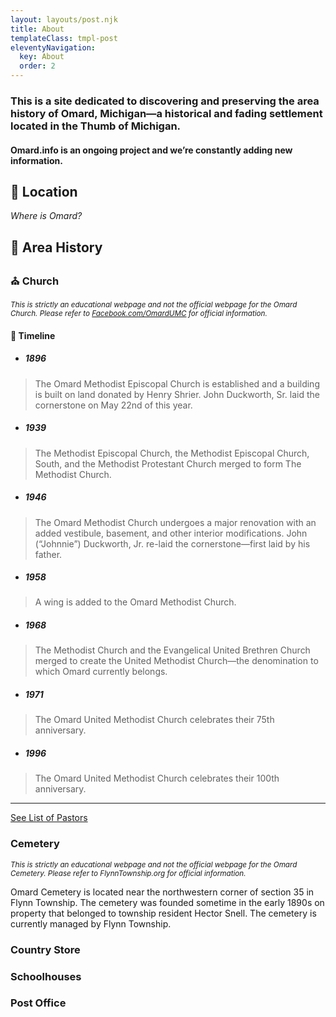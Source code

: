 ```yaml
---
layout: layouts/post.njk
title: About
templateClass: tmpl-post
eleventyNavigation:
  key: About
  order: 2
---
```


### This is a site dedicated to discovering and preserving the area history of Omard, Michigan—a historical and fading settlement located in the Thumb of Michigan.

#### Omard.info is an ongoing project and we’re constantly adding new information.

## 📌 Location
*Where is Omard?*

## 📖 Area History

### ⛪ Church

<small>*This is strictly an educational webpage and not the official webpage for the Omard Church. Please refer to <a href="https://facebook.com/omardumc" target="_blank">Facebook.com/OmardUMC</a> for official information.*</small>

#### 📜 Timeline


- ##### 1896

> The Omard Methodist Episcopal Church is established and a building is built on land donated by Henry Shrier. John Duckworth, Sr. laid the cornerstone on May 22nd of this year.


- ##### 1939

> The Methodist Episcopal Church, the Methodist Episcopal Church, South, and the Methodist Protestant Church merged to form The Methodist Church.


- ##### 1946

> The Omard Methodist Church undergoes a major renovation with an added vestibule, basement, and other interior modifications. John (“Johnnie”) Duckworth, Jr. re-laid the cornerstone—first laid by his father.


- ##### 1958

> A wing is added to the Omard Methodist Church.


- ##### 1968

> The Methodist Church and the Evangelical United Brethren Church merged to create the United Methodist Church—the denomination to which Omard currently belongs.

- ##### 1971

> The Omard United Methodist Church celebrates their 75th anniversary.

- ##### 1996

> The Omard United Methodist Church celebrates their 100th anniversary.
---

<a href="https://docs.google.com/spreadsheets/d/1DHt6LQ_o57QMqf9y9txVRvFtYh01Q2KTyTg2tlwCMMM/edit?usp=sharing" target="_blank" class="btn">See List of Pastors</a>

### Cemetery

<small>*This is strictly an educational webpage and not the official webpage for the Omard Cemetery. Please refer to FlynnTownship.org for official information.*</small>

Omard Cemetery is located near the northwestern corner of section 35 in Flynn Township. The cemetery was founded sometime in the early 1890s on property that belonged to township resident Hector Snell. The cemetery is currently managed by Flynn Township.

### Country Store

### Schoolhouses

### Post Office
